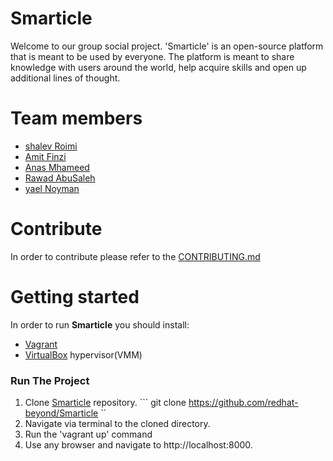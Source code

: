 # Smarticle

Welcome to our group social project.
'Smarticle' is an open-source platform that is meant to be used by everyone.
The platform is meant to share knowledge with users around the world,
help acquire skills and open up additional lines of thought.

# Team members
* [shalev Roimi](https://github.com/Shalevro2)
* [Amit Finzi](https://github.com/finziamit)
* [Anas Mhameed](https://github.com/Anas-mhameed)
* [Rawad AbuSaleh](https://github.com/rawadabu)
* [yael Noyman](https://github.com/yaelnoyman1)

# Contribute

In order to contribute please refer to the [CONTRIBUTING.md](https://github.com/redhat-beyond/Smarticle/blob/main/CONTRIBUTING.md)

# Getting started

In order to run **Smarticle** you should install:

- [Vagrant](https://www.vagrantup.com/downloads)
- [VirtualBox](https://www.virtualbox.org/) hypervisor(VMM)

### Run The Project

1. Clone [Smarticle](https://github.com/redhat-beyond/Smarticle) repository.
  ``` git clone https://github.com/redhat-beyond/Smarticle ``
2. Navigate via terminal to the cloned directory.
3. Run the 'vagrant up' command
4. Use any browser and navigate to http://localhost:8000.